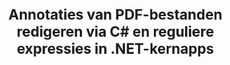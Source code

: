 ---
############################# Static ############################
layout: "auto-gen-gist"
draft: false
path: "nl/redaction/net/annotation/pdf"
otherformats: CSV DOC DOCM DOCX DOT DOTM DOTX POT POTM PPS PPSM PPSX PPT PPTM PPTX RTF XLS XLSM XLSX XLT XLTM XLTX  

############################# Head ############################
head_title: "Annotaties in PDF-documenten redigeren met reguliere expressies via .NET Core"
head_description: "Redigeer gevoelige informatie in annotaties met behulp van reguliere expressies uit documenten van verschillende formaten"

############################# Header ############################
title: "Annotaties van PDF-bestanden redigeren via C# en reguliere expressies in .NET-kernapps"
description: "Zoek en verwijder gevoelige informatie uit Office- en OpenOffice-documenten, -spreadsheets en -presentaties, evenals PDF op Windows, Linux en macOS"

################### SubMenu/Download Button #####################
submenu:
    enable: true

############################# About ############################
about:
    enable: true
    title: "Redactie van documentannotatie voor .NET API"
    content: |
        Eén formaat-onafhankelijke interface voor het opschonen van gevoelige en geheime informatie uit de PDF, Word, Excel, PowerPoint documenten en afbeeldingen, inclusief de mogelijkheid om metadata te wijzigen en annotaties te verwijderen. Met de tool GroupDocs.Redaction for .NET kunt u de geclassificeerde informatie redigeren en het geredigeerde document opslaan in PDF, alle pagina's omzetten in rasterafbeeldingen of het document in zijn oorspronkelijke formaat behouden voor verdere bewerking.

############################# Steps ############################
steps:
    enable: true
    title_left: "Annotaties van PDF redigeren met reguliere expressies via C#"
    content_left: |
        Met [GroupDocs.Redaction](nl//redaction/net/) kunnen .NET-ontwikkelaars met een paar eenvoudige stappen volledige reguliere expressies gebruiken om PDF-bestanden te redigeren.

        *   Maak een instantie van [Redactor](https://apireference.groupdocs.com/redaction/net/groupdocs.redaction/redactor) klasse & laad PDF bestand
        *   Maak een instantie van de klasse [AnnotationRedaction](https://apireference.groupdocs.com/redaction/net/groupdocs.redaction.redactions/annotationredaction) om de opmerkingen te zoeken en te vervangen
        *   Roep [Redactor.Apply](https://apireference.groupdocs.com/redaction/net/groupdocs.redaction/redactor/methods/apply/index) methode aan met object van AnnotationRedaction
        
    title_right: "De GroupDocs Redaction API gebruiken"
    content_right: |
        Installeer het pakket vanaf de opdrachtregel als ```nuget install GroupDocs.Redaction``` of via Package Manager Console van Visual Studio met ```Install-Package GroupDocs.Redaction```. 
        U kunt ook het offline MSI-installatieprogramma of de DLL's in een ZIP-bestand downloaden van [downloads](https://downloads.groupdocs.com/redaction/net) en er handmatig naar verwijzen in uw project.  
        
    code: |
        ```cs
        using (Redactor redactor = new Redactor(@"sample.pdf"))
        {
        	redactor.Apply(new AnnotationRedaction("(?im:john)", "[redacted]"));
        	redactor.Save();
        }
        ```

############################# Demos ############################
demos:
    enable: true
############################# About Formats ############################
about_formats:
    enable: true
############################# More Formats ############################
more_formats:
    enable: true

############################# Back to top ###############################
back_to_top:
    enable: true
---